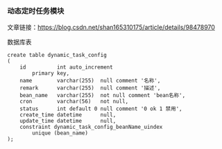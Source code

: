 ### 动态定时任务模块

文章链接：https://blog.csdn.net/shan165310175/article/details/98478970

数据库表
```
create table dynamic_task_config
(
    id          int auto_increment
        primary key,
    name        varchar(255)  null comment '名称',
    remark      varchar(255)  null comment '描述',
    bean_name   varchar(255)  not null comment 'bean名称',
    cron        varchar(56)   not null,
    status      int default 0 null comment '0 ok 1 禁用',
    create_time datetime      null,
    update_time datetime      null,
    constraint dynamic_task_config_beanName_uindex
        unique (bean_name)
);
```